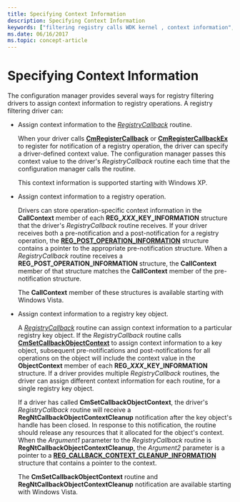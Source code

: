 ```yaml
---
title: Specifying Context Information
description: Specifying Context Information
keywords: ["filtering registry calls WDK kernel , context information", "registry filtering drivers WDK kernel , context information", "context information", "context information WDK filter registry call"]
ms.date: 06/16/2017
ms.topic: concept-article
---
```


# Specifying Context Information


The configuration manager provides several ways for registry filtering drivers to assign context information to registry operations. A registry filtering driver can:

-   Assign context information to the [*RegistryCallback*](/windows-hardware/drivers/ddi/wdm/nc-wdm-ex_callback_function) routine.

    When your driver calls [**CmRegisterCallback**](/windows-hardware/drivers/ddi/wdm/nf-wdm-cmregistercallback) or [**CmRegisterCallbackEx**](/windows-hardware/drivers/ddi/wdm/nf-wdm-cmregistercallbackex) to register for notification of a registry operation, the driver can specify a driver-defined context value. The configuration manager passes this context value to the driver's *RegistryCallback* routine each time that the configuration manager calls the routine.

    This context information is supported starting with Windows XP.

-   Assign context information to a registry operation.

    Drivers can store operation-specific context information in the **CallContext** member of each **REG\_*XXX*\_KEY\_INFORMATION** structure that the driver's *RegistryCallback* routine receives. If your driver receives both a pre-notification and a post-notification for a registry operation, the [**REG\_POST\_OPERATION\_INFORMATION**](/windows-hardware/drivers/ddi/wdm/ns-wdm-_reg_post_operation_information) structure contains a pointer to the appropriate pre-notification structure. When a *RegistryCallback* routine receives a **REG\_POST\_OPERATION\_INFORMATION** structure, the **CallContext** member of that structure matches the **CallContext** member of the pre-notification structure.

    The **CallContext** member of these structures is available starting with Windows Vista.

-   Assign context information to a registry key object.

    A [*RegistryCallback*](/windows-hardware/drivers/ddi/wdm/nc-wdm-ex_callback_function) routine can assign context information to a particular registry key object. If the *RegistryCallback* routine calls [**CmSetCallbackObjectContext**](/windows-hardware/drivers/ddi/wdm/nf-wdm-cmsetcallbackobjectcontext) to assign context information to a key object, subsequent pre-notifications and post-notifications for all operations on the object will include the context value in the **ObjectContext** member of each **REG\_*XXX*\_KEY\_INFORMATION** structure. If a driver provides multiple *RegistryCallback* routines, the driver can assign different context information for each routine, for a single registry key object.

    If a driver has called **CmSetCallbackObjectContext**, the driver's *RegistryCallback* routine will receive a **RegNtCallbackObjectContextCleanup** notification after the key object's handle has been closed. In response to this notification, the routine should release any resources that it allocated for the object's context. When the *Argument1* parameter to the *RegistryCallback* routine is **RegNtCallbackObjectContextCleanup**, the *Argument2* parameter is a pointer to a [**REG\_CALLBACK\_CONTEXT\_CLEANUP\_INFORMATION**](/windows-hardware/drivers/ddi/wdm/ns-wdm-_reg_callback_context_cleanup_information) structure that contains a pointer to the context.

    The **CmSetCallbackObjectContext** routine and **RegNtCallbackObjectContextCleanup** notification are available starting with Windows Vista.

 

